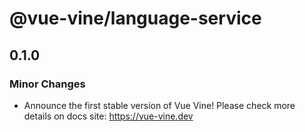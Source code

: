 # @vue-vine/language-service

## 0.1.0

### Minor Changes

- Announce the first stable version of Vue Vine! Please check more details on docs site: https://vue-vine.dev
